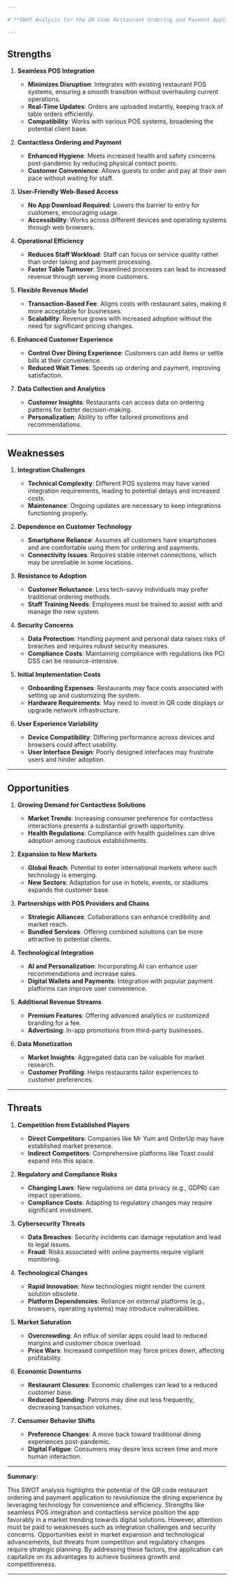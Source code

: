 ```yaml
---

# **SWOT Analysis for the QR Code Restaurant Ordering and Payment Application**

---
```


## **Strengths**

1. **Seamless POS Integration**
   - **Minimizes Disruption**: Integrates with existing restaurant POS systems, ensuring a smooth transition without overhauling current operations.
   - **Real-Time Updates**: Orders are uploaded instantly, keeping track of table orders efficiently.
   - **Compatibility**: Works with various POS systems, broadening the potential client base.

2. **Contactless Ordering and Payment**
   - **Enhanced Hygiene**: Meets increased health and safety concerns post-pandemic by reducing physical contact points.
   - **Customer Convenience**: Allows guests to order and pay at their own pace without waiting for staff.

3. **User-Friendly Web-Based Access**
   - **No App Download Required**: Lowers the barrier to entry for customers, encouraging usage.
   - **Accessibility**: Works across different devices and operating systems through web browsers.

4. **Operational Efficiency**
   - **Reduces Staff Workload**: Staff can focus on service quality rather than order taking and payment processing.
   - **Faster Table Turnover**: Streamlined processes can lead to increased revenue through serving more customers.

5. **Flexible Revenue Model**
   - **Transaction-Based Fee**: Aligns costs with restaurant sales, making it more acceptable for businesses.
   - **Scalability**: Revenue grows with increased adoption without the need for significant pricing changes.

6. **Enhanced Customer Experience**
   - **Control Over Dining Experience**: Customers can add items or settle bills at their convenience.
   - **Reduced Wait Times**: Speeds up ordering and payment, improving satisfaction.

7. **Data Collection and Analytics**
   - **Customer Insights**: Restaurants can access data on ordering patterns for better decision-making.
   - **Personalization**: Ability to offer tailored promotions and recommendations.

---

## **Weaknesses**

1. **Integration Challenges**
   - **Technical Complexity**: Different POS systems may have varied integration requirements, leading to potential delays and increased costs.
   - **Maintenance**: Ongoing updates are necessary to keep integrations functioning properly.

2. **Dependence on Customer Technology**
   - **Smartphone Reliance**: Assumes all customers have smartphones and are comfortable using them for ordering and payments.
   - **Connectivity Issues**: Requires stable internet connections, which may be unreliable in some locations.

3. **Resistance to Adoption**
   - **Customer Reluctance**: Less tech-savvy individuals may prefer traditional ordering methods.
   - **Staff Training Needs**: Employees must be trained to assist with and manage the new system.

4. **Security Concerns**
   - **Data Protection**: Handling payment and personal data raises risks of breaches and requires robust security measures.
   - **Compliance Costs**: Maintaining compliance with regulations like PCI DSS can be resource-intensive.

5. **Initial Implementation Costs**
   - **Onboarding Expenses**: Restaurants may face costs associated with setting up and customizing the system.
   - **Hardware Requirements**: May need to invest in QR code displays or upgrade network infrastructure.

6. **User Experience Variability**
   - **Device Compatibility**: Differing performance across devices and browsers could affect usability.
   - **User Interface Design**: Poorly designed interfaces may frustrate users and hinder adoption.

---

## **Opportunities**

1. **Growing Demand for Contactless Solutions**
   - **Market Trends**: Increasing consumer preference for contactless interactions presents a substantial growth opportunity.
   - **Health Regulations**: Compliance with health guidelines can drive adoption among cautious establishments.

2. **Expansion to New Markets**
   - **Global Reach**: Potential to enter international markets where such technology is emerging.
   - **New Sectors**: Adaptation for use in hotels, events, or stadiums expands the customer base.

3. **Partnerships with POS Providers and Chains**
   - **Strategic Alliances**: Collaborations can enhance credibility and market reach.
   - **Bundled Services**: Offering combined solutions can be more attractive to potential clients.

4. **Technological Integration**
   - **AI and Personalization**: Incorporating AI can enhance user recommendations and increase sales.
   - **Digital Wallets and Payments**: Integration with popular payment platforms can improve user convenience.

5. **Additional Revenue Streams**
   - **Premium Features**: Offering advanced analytics or customized branding for a fee.
   - **Advertising**: In-app promotions from third-party businesses.

6. **Data Monetization**
   - **Market Insights**: Aggregated data can be valuable for market research.
   - **Customer Profiling**: Helps restaurants tailor experiences to customer preferences.

---

## **Threats**

1. **Competition from Established Players**
   - **Direct Competitors**: Companies like Mr Yum and OrderUp may have established market presence.
   - **Indirect Competitors**: Comprehensive platforms like Toast could expand into this space.

2. **Regulatory and Compliance Risks**
   - **Changing Laws**: New regulations on data privacy (e.g., GDPR) can impact operations.
   - **Compliance Costs**: Adapting to regulatory changes may require significant investment.

3. **Cybersecurity Threats**
   - **Data Breaches**: Security incidents can damage reputation and lead to legal issues.
   - **Fraud**: Risks associated with online payments require vigilant monitoring.

4. **Technological Changes**
   - **Rapid Innovation**: New technologies might render the current solution obsolete.
   - **Platform Dependencies**: Reliance on external platforms (e.g., browsers, operating systems) may introduce vulnerabilities.

5. **Market Saturation**
   - **Overcrowding**: An influx of similar apps could lead to reduced margins and customer choice overload.
   - **Price Wars**: Increased competition may force prices down, affecting profitability.

6. **Economic Downturns**
   - **Restaurant Closures**: Economic challenges can lead to a reduced customer base.
   - **Reduced Spending**: Patrons may dine out less frequently, decreasing transaction volumes.

7. **Consumer Behavior Shifts**
   - **Preference Changes**: A move back toward traditional dining experiences post-pandemic.
   - **Digital Fatigue**: Consumers may desire less screen time and more human interaction.

---

**Summary:**

This SWOT analysis highlights the potential of the QR code restaurant ordering and payment application to revolutionize the dining experience by leveraging technology for convenience and efficiency. Strengths like seamless POS integration and contactless service position the app favorably in a market trending towards digital solutions. However, attention must be paid to weaknesses such as integration challenges and security concerns. Opportunities exist in market expansion and technological advancements, but threats from competition and regulatory changes require strategic planning. By addressing these factors, the application can capitalize on its advantages to achieve business growth and competitiveness.

---